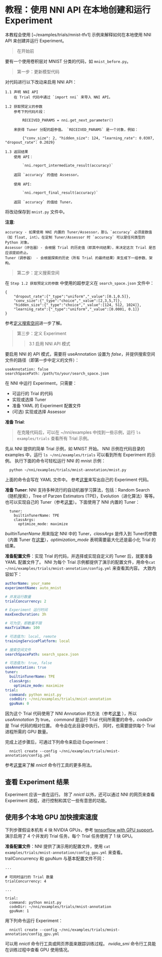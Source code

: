 **教程：使用 NNI API 在本地创建和运行 Experiment**
===

本教程会使用 [~/examples/trials/mnist-tfv1] 示例来解释如何在本地使用 NNI API 来创建并运行 Experiment。
> 在开始前

要有一个使用卷积层对 MNIST 分类的代码，如 `mnist_before.py`。
> 第一步：更新模型代码

对代码进行以下改动来启用 NNI API：
~~~~
1.1 声明 NNI API
    在 Trial 代码中通过 `import nni` 来导入 NNI API。

1.2 获取预定义的参数
    参考下列代码片段： 

        RECEIVED_PARAMS = nni.get_next_parameter()

    来获得 Tuner 分配的超参值。 `RECEIVED_PARAMS` 是一个对象，例如：

        {"conv_size": 2, "hidden_size": 124, "learning_rate": 0.0307, "dropout_rate": 0.2029}

1.3 返回结果
    使用 API：

        `nni.report_intermediate_result(accuracy)`

    返回 `accuracy` 的值给 Assessor。

    使用 API:

        `nni.report_final_result(accuracy)`

    返回 `accuracy` 的值给 Tuner。
~~~~
将改动保存到 `mnist.py` 文件中。

**注意**:
~~~~
accuracy - 如果使用 NNI 内置的 Tuner/Assessor，那么 `accuracy` 必须是数值（如 float, int）。在定制 Tuner/Assessor 时 `accuracy` 可以是任何类型的 Python 对象。
Assessor（评估器）- 会根据 Trial 的历史值（即其中间结果），来决定这次 Trial 是否应该提前终止。
Tuner（调参器） - 会根据探索的历史（所有 Trial 的最终结果）来生成下一组参数、架构。
~~~~
> 第二步：定义搜索空间

在 `Step 1.2 获取预定义的参数` 中使用的超参定义在 `search_space.json` 文件中：
```
{
    "dropout_rate":{"_type":"uniform","_value":[0.1,0.5]},
    "conv_size":{"_type":"choice","_value":[2,3,5,7]},
    "hidden_size":{"_type":"choice","_value":[124, 512, 1024]},
    "learning_rate":{"_type":"uniform","_value":[0.0001, 0.1]}
}
```
参考[定义搜索空间](../Tutorial/SearchSpaceSpec.md)进一步了解。
> 第三步：定义 Experiment
> > 3.1 启用 NNI API 模式

要启用 NNI 的 API 模式，需要将 useAnnotation 设置为 *false*，并提供搜索空间文件的路径（即第一步中定义的文件）：

```
useAnnotation: false
searchSpacePath: /path/to/your/search_space.json
```

在 NNI 中运行 Experiment，只需要：

* 可运行的 Trial 的代码
* 实现或选择 Tuner
* 准备 YAML 的 Experiment 配置文件
* (可选) 实现或选择 Assessor

**准备 Trial**:
> 在克隆代码后，可以在 ~/nni/examples 中找到一些示例，运行 `ls examples/trials` 查看所有 Trial 示例。

先从 NNI 提供的简单 Trial 示例，如 MNIST 开始。 NNI 示例在代码目录的 examples 中，运行 `ls ~/nni/examples/trials` 可以看到所有 Experiment 的示例。 执行下面的命令可轻松运行 NNI 的 mnist 示例：

      python ~/nni/examples/trials/mnist-annotation/mnist.py

上面的命令会写在 YAML 文件中。 参考[这里](../TrialExample/Trials.md)来写出自己的 Experiment 代码。

**准备 Tuner**: NNI 支持多种流行的自动机器学习算法，包括：Random Search（随机搜索），Tree of Parzen Estimators (TPE)，Evolution（进化算法）等等。 也可以实现自己的 Tuner（参考[这里](../Tuner/CustomizeTuner.md)）。下面使用了 NNI 内置的 Tuner：

      tuner:
        builtinTunerName: TPE
        classArgs:
          optimize_mode: maximize

*builtinTunerName* 用来指定 NNI 中的 Tuner，*classArgs* 是传入到 Tuner的参数（内置 Tuner 在[这里](../Tuner/BuiltinTuner.md)），*optimization_mode* 表明需要最大化还是最小化 Trial 的结果。

**准备配置文件**：实现 Trial 的代码，并选择或实现自定义的 Tuner 后，就要准备 YAML 配置文件了。 NNI 为每个 Trial 示例都提供了演示的配置文件，用命令`cat ~/nni/examples/trials/mnist-annotation/config.yml` 来查看其内容。 大致内容如下：

```yaml
authorName: your_name
experimentName: auto_mnist

# 并发运行数量
trialConcurrency: 2

# Experiment 运行时间
maxExecDuration: 3h

# 可为空，即数量不限
maxTrialNum: 100

# 可选值为: local, remote
trainingServicePlatform: local

# 搜索空间文件
searchSpacePath: search_space.json

# 可选值为: true, false
useAnnotation: true
tuner:
  builtinTunerName: TPE
  classArgs:
    optimize_mode: maximize
trial:
  command: python mnist.py
  codeDir: ~/nni/examples/trials/mnist-annotation
  gpuNum: 0
```

因为这个 Trial 代码使用了 NNI Annotation 的方法（参考[这里](../Tutorial/AnnotationSpec.md) ），所以*useAnnotation* 为 true。 *command* 是运行 Trial 代码所需要的命令，*codeDir* 是 Trial 代码的相对位置。 命令会在此目录中执行。 同时，也需要提供每个 Trial 进程所需的 GPU 数量。

完成上述步骤后，可通过下列命令来启动 Experiment：

      nnictl create --config ~/nni/examples/trials/mnist-annotation/config.yml

参考[这里](../Tutorial/Nnictl.md)来了解 *nnictl* 命令行工具的更多用法。

## 查看 Experiment 结果
Experiment 应该一直在运行。 除了 *nnictl* 以外，还可以通过 NNI 的网页来查看 Experiment 进程，进行控制和其它一些有意思的功能。

## 使用多个本地 GPU 加快搜索速度
下列步骤假设本机有 4 块 NVIDIA GPUs，参考 [tensorflow with GPU support](https://www.tensorflow.org/install/gpu)。 演示启用了 4 个并发的 Trial 任务，每个 Trial 任务使用了 1 块 GPU。

**准备配置文件**：NNI 提供了演示用的配置文件，使用 `cat examples/trials/mnist-annotation/config_gpu.yml` 来查看。 trailConcurrency 和 gpuNum 与基本配置文件不同：

```
...

# 可同时运行的 Trial 数量
trialConcurrency: 4

...

trial:
  command: python mnist.py
  codeDir: ~/nni/examples/trials/mnist-annotation
  gpuNum: 1
```

用下列命令运行 Experiment：

      nnictl create --config ~/nni/examples/trials/mnist-annotation/config_gpu.yml

可以用 *nnictl* 命令行工具或网页界面来跟踪训练过程。 *nvidia_smi* 命令行工具能在训练过程中查看 GPU 使用情况。
